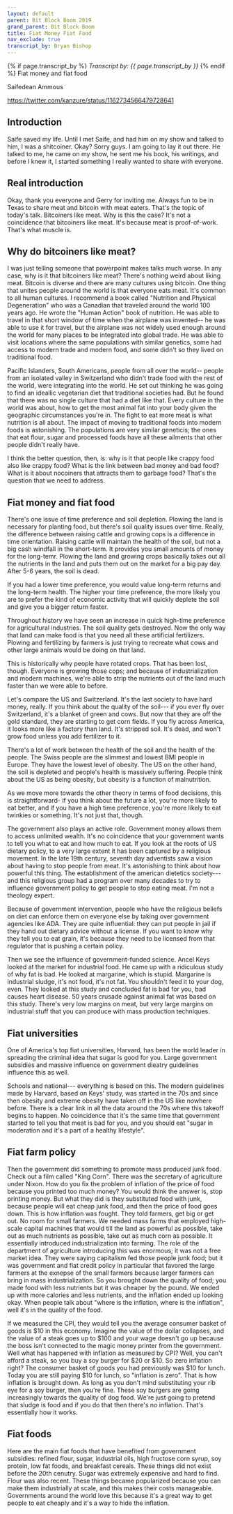 ```yaml
---
layout: default
parent: Bit Block Boom 2019
grand_parent: Bit Block Boom
title: Fiat Money Fiat Food
nav_exclude: true
transcript_by: Bryan Bishop
---
```


{% if page.transcript_by %} <i>Transcript by:
{{ page.transcript_by }}</i> {% endif %} Fiat money and fiat food

Saifedean Ammous

<https://twitter.com/kanzure/status/1162734566479728641>

## Introduction

Saife saved my life. Until I met Saife, and had him on my show and
talked to him, I was a shitcoiner. Okay? Sorry guys. I am going to lay
it out there. He talked to me, he came on my show, he sent me his book,
his writings, and before I knew it, I started something I really wanted
to share with everyone.

## Real introduction

Okay, thank you everyone and Gerry for inviting me. Always fun to be in
Texas to share meat and bitcoin with meat eaters. That's the topic of
today's talk. Bitcoiners like meat. Why is this the case? It's not a
coincidence that bitcoiners like meat. It's because meat is
proof-of-work. That's what muscle is.

## Why do bitcoiners like meat?

I was just telling someone that powerpoint makes talks much worse. In
any case, why is it that bitcoiners like meat? There's nothing weird
about liking meat. Bitcoin is diverse and there are many cultures using
bitcoin. One thing that unites people around the world is that everyone
eats meat. It's common to all human cultures. I recommend a book called
"Nutrition and Physical Degeneration" who was a Canadian that traveled
around the world 100 years ago. He wrote the "Human Action" book of
nutrition. He was able to travel in that short window of time when the
airplane was invented-- he was able to use it for travel, but the
airplane was not widely used enough around the world for many places to
be integrated into global trade. He was able to visit locations where
the same populations with similar genetics, some had access to modern
trade and modern food, and some didn't so they lived on traditional
food.

Pacific Islanders, South Americans, people from all over the world--
people from an isolated valley in Switzerland who didn't trade food with
the rest of the world, were integrating into the world. He set out
thinking he was going to find an ideallic vegetarian diet that
traditional societies had. But he found that there was no single culture
that had a diet like that. Every culture in the world was about, how to
get the most animal fat into your body given the geographic
circumstances you're in. The fight to eat more meat is what nutrition is
all about. The impact of moving to traditional foods into modern foods
is astonishing. The populations are very similar geneticis; the ones
that eat flour, sugar and processed foods have all these ailments that
other people didn't really have.

I think the better question, then, is: why is it that people like crappy
food also like crappy food? What is the link between bad money and bad
food? What is it about nocoiners that attracts them to garbage food?
That's the question that we need to address.

## Fiat money and fiat food

There's one issue of time preference and soil depletion. Plowing the
land is necessary for planting food, but there's soil quality issues
over time. Really, the difference between raising cattle and growing
cops is a difference in time orientation. Raising cattle will maintain
the health of the soil, but not a big cash windfall in the short-term.
It provides you small amounts of money for the long-temr. Plowing the
land and growing crops basically takes out all the nutrients in the land
and puts them out on the market for a big pay day. After 5-6 years, the
soil is dead.

If you had a lower time preference, you would value long-term returns
and the long-term health. The higher your time preference, the more
likely you are to prefer the kind of economic activity that will quickly
deplete the soil and give you a bigger return faster.

Throughout history we have seen an increase in quick high-time
preference for agricultural industries. The soil quality gets destroyed.
Now the only way that land can make food is that you need all these
artificial fertilizers. Plowing and fertilizing by farmers is just
trying to recreate what cows and other large animals would be doing on
that land.

This is historically why people have rotated crops. That has been lost,
though. Everyone is growing those cops; and because of industrialization
and modern machines, we're able to strip the nutrients out of the land
much faster than we were able to before.

Let's compare the US and Switzerland. It's the last society to have hard
money, really. If you think about the quality of the soil--- if you ever
fly over Switzerland, it's a blanket of green and cows. But now that
they are off the gold standard, they are starting to get corn fields. If
you fly across America, it looks more like a factory than land. It's
stripped soil. It's dead, and won't grow food unless you add fertilizer
to it.

There's a lot of work between the health of the soil and the health of
the people. The Swiss people are the slimmest and lowest BMI people in
Europe. They have the lowest level of obesity. The US on the other hand,
the soil is depleted and people's health is massively suffering. People
think about the US as being obesity, but obesity is a function of
malnutrition.

As we move more towards the other theory in terms of food decisions,
this is straightforward- if you think about the future a lot, you're
more likely to eat better, and if you have a high time preference,
you're more likely to eat twinkies or something. It's not just that,
though.

The government also plays an active role. Government money allows them
to access unlimited wealth. It's no coincidence that your government
wants to tell you what to eat and how much to eat. If you look at the
roots of US dietary policy, to a very large extent it has been captured
by a religious movement. In the late 19th century, seventh day
adventists saw a vision about having to stop people from meat. It's
astonishing to think about how powerful this thing. The establishment of
the american dietetics society--- and this religious group had a program
over many decades to try to influence government policy to get people to
stop eating meat. I'm not a theology expert.

Because of government intervention, people who have the religious
beliefs on diet can enforce them on everyone else by taking over
government agencies like ADA. They are quite influential: they can put
people in jail if they hand out dietary advice without a license. If you
want to know why they tell you to eat grain, it's because they need to
be licensed from that regulator that is pushing a certain policy.

Then we see the influence of government-funded science. Ancel Keys
looked at the market for industrial food. He came up with a ridiculous
study of why fat is bad. He looked at margarine, which is stupid.
Margarine is industrial sludge, it's not food, it's not fat. You
shouldn't feed it to your dog, even. They looked at this study and
concluded fat is bad for you, bad causes heart disease. 50 years crusade
against animal fat was based on this study. There's very low margins on
meat, but very large margins on industrial stuff that you can produce
with mass production techniques.

## Fiat universities

One of America's top fiat universities, Harvard, has been the world
leader in spreading the criminal idea that sugar is good for you. Large
government subsidies and massive influence on government dieatry
guidelines influence this as well.

Schools and national--- everything is based on this. The modern
guidelines made by Harvard, based on Keys' study, was started in the 70s
and since then obesity and extreme obesity have taken off in the US like
nowhere before. There is a clear link in all the data around the 70s
where this takeoff begins to happen. No coincidence that it's the same
time that government started to tell you that meat is bad for you, and
you should eat "sugar in moderation and it's a part of a healthy
lifestyle".

## Fiat farm policy

Then the government did something to promote mass produced junk food.
Check out a film called "King Corn". There was the secretary of
agriculture under Nixon. How do you fix the problem of inflation of the
price of food because you printed too much money? You would think the
answer is, stop printing money. But what they did is they substituted
food with junk, because people will eat cheap junk food, and then the
price of food goes down. This is how inflation was fought. They told
farmers, get big or get out. No room for small farmers. We needed mass
farms that employed high-scale capital machines that would till the land
as powerful as possible, take out as much nutrients as possible, take
out as much corn as possible. It essentially introduced
industrialization into farming. The role of the department of
agriculture introducing this was enormous; it was not a free market
idea. They were saying capitalism fed those people junk food; but it was
government and fiat credit policy in particular that favored the large
farmers at the exnepse of the small farmers because larger farmers can
bring in mass industrialization. So you brought down the quality of
food; you made food with less nutrients but it was cheaper by the pound.
We ended up with more calories and less nutrients, and the inflation
ended up looking okay. When people talk about "where is the inflation,
where is the inflation", well it's in the quality of the food.

If we measured the CPI, they would tell you the average consumer basket
of goods is $10 in this economy. Imagine the value of the dollar
collapses, and the value of a steak goes up to $100 and your wage
doesn't go up because the boss isn't connected to the magic money
printer from the government. Well what has happened with inflation as
measured by CPI? Well, you can't afford a steak, so you buy a soy burger
for $20 or $10. So zero inflation right? The consumer basket of goods
you had previously was $10 for lunch. Today you are still paying $10 for
lunch, so "inflation is zero". That is how inflation is brought down. As
long as you don't mind substituting your rib eye for a soy burger, then
you're fine. These soy burgers are going increasingly towards the
quality of dog food. We're just going to pretend that sludge is food and
if you do that then there's no inflation. That's essentially how it
works.

## Fiat foods

Here are the main fiat foods that have benefited from government
subsidies: refined flour, sugar, industrial oils, high fructose corn
syrup, soy protein, low fat foods, and breakfast cereals. These things
did not exist before the 20th cenutry. Sugar was extremely expensive and
hard to find. Flour was also recent. These things became popularized
because you can make them industrially at scale, and this makes their
costs manageable. Governments around the world love this because it's a
great way to get people to eat cheaply and it's a way to hide the
inflation.
